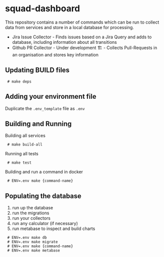 # squad-dashboard

This repository contains a number of commands which can be run to collect data from services and store in a local database for processing.

- Jira Issue Collector - Finds issues based on a Jira Query and adds to database, including information about all transitions
- Github PR Collector - Under development 🏗 - Collects Pull-Requests in an organisation and stores key information

## Updating BUILD files

````
 # make deps

````

## Adding your environment file

Duplicate the `.env_template` file as `.env`

## Building and Running

Building all services

````
 # make build-all
````

Running all tests

````
 # make test
````

Building and run a command in docker

````
 # ENV=.env make {command-name}
````

## Populating the database

1. run up the database
2. run the migrations
3. run your collectors
4. run any calculator (if necessary)
5. run metabase to inspect and build charts

````
 # ENV=.env make db
 # ENV=.env make migrate
 # ENV=.env make {command-name}
 # ENV=.env make metabase
````
